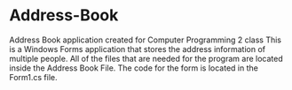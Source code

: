 # Address-Book
Address Book application created for Computer Programming 2 class
This is a Windows Forms application that stores the address information of multiple people.
All of the files that are needed for the program are located inside the Address Book File.
The code for the form is located in the Form1.cs file.

